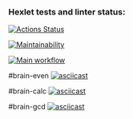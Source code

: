 ### Hexlet tests and linter status:
[![Actions Status](https://github.com/valeriySeregin/php-project-lvl1/workflows/hexlet-check/badge.svg)](https://github.com/valeriySeregin/php-project-lvl1/actions)

[![Maintainability](https://api.codeclimate.com/v1/badges/608205b99d79d4216e1c/maintainability)](https://codeclimate.com/github/valeriySeregin/php-project-lvl1/maintainability)

[![Main workflow](https://github.com/valeriySeregin/php-project-lvl1/workflows/PHP%20CI/badge.svg)](https://github.com/valeriySeregin/php-project-lvl1/actions)


#brain-even
[![asciicast](https://asciinema.org/a/BFTKp6foQqyWcABxEyshyDm1D.svg)](https://asciinema.org/a/BFTKp6foQqyWcABxEyshyDm1D)

#brain-calc
[![asciicast](https://asciinema.org/a/XNTbknjT6P1BabvXgZFLm4W4X.svg)](https://asciinema.org/a/XNTbknjT6P1BabvXgZFLm4W4X)

#brain-gcd
[![asciicast](https://asciinema.org/a/WPd6biB10n2HsSY4rFw5QY9WT.svg)](https://asciinema.org/a/WPd6biB10n2HsSY4rFw5QY9WT)
